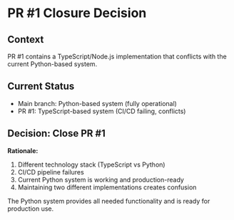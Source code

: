 # PR #1 Closure Decision

## Context
PR #1 contains a TypeScript/Node.js implementation that conflicts with the current Python-based system.

## Current Status
- Main branch: Python-based system (fully operational)
- PR #1: TypeScript-based system (CI/CD failing, conflicts)

## Decision: Close PR #1

**Rationale:**
1. Different technology stack (TypeScript vs Python)
2. CI/CD pipeline failures 
3. Current Python system is working and production-ready
4. Maintaining two different implementations creates confusion

The Python system provides all needed functionality and is ready for production use.
